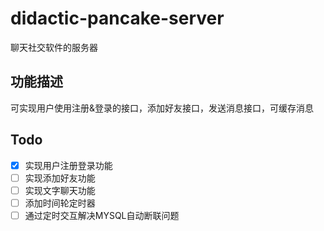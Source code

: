 # didactic-pancake-server

聊天社交软件的服务器

功能描述
--
可实现用户使用注册&登录的接口，添加好友接口，发送消息接口，可缓存消息

Todo
--
* [x] 实现用户注册登录功能
* [ ] 实现添加好友功能
* [ ] 实现文字聊天功能
* [ ] 添加时间轮定时器
* [ ] 通过定时交互解决MYSQL自动断联问题
